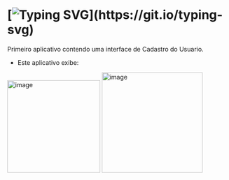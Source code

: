 # [![Typing SVG](https://readme-typing-svg.herokuapp.com/?color=E40071&size=35&center=true&vCenter=true&width=1000&lines=App+com+interface+para+Cadastro!;Feito+com+kotlin.;Formulário.)](https://git.io/typing-svg)

Primeiro aplicativo contendo uma interface de Cadastro do Usuario.
  
- Este aplicativo exibe:

<img width="212" alt="image" src="https://github.com/Lehguanaes/Formulario_App/assets/125403978/b833c147-8f8b-44e0-85a9-149c3abac400">
<img width="230" alt="image" src="https://github.com/Lehguanaes/Formulario_App/assets/125403978/fcd1441c-98cf-4c37-b54b-fe4f2fb2597d">
